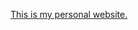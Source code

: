 <p><a href="https://eric9991517.github.io/yiyi-chen.github.io/index.html">This is my personal website.</a></p>